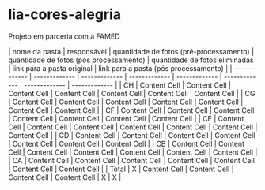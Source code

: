 # lia-cores-alegria

Projeto em parceria com a FAMED

| nome da pasta  | responsável  | quantidade de fotos (pré-processamento)  | quantidade de fotos (pós processamento) | quantidade de fotos eliminadas  | link para a pasta original | link para a pasta (pós processamento) |
| ------------- | ------------- | ------------- | ------------- | ------------- | ------------- | ------------- | ------------- |
| CH  | Content Cell  | Content Cell  | Content Cell  | Content Cell  | Content Cell  | Content Cell  | Content Cell  |
| CG | Content Cell  | Content Cell  | Content Cell  | Content Cell  | Content Cell  | Content Cell  | Content Cell  |
| CF  | Content Cell  | Content Cell  | Content Cell  | Content Cell  | Content Cell  | Content Cell  | Content Cell  |
| CE  | Content Cell  | Content Cell  | Content Cell  | Content Cell  | Content Cell  | Content Cell  | Content Cell  |
| CD | Content Cell  | Content Cell  | Content Cell  | Content Cell  | Content Cell  | Content Cell  | Content Cell  |
| CB  | Content Cell  | Content Cell  | Content Cell  | Content Cell  | Content Cell  | Content Cell  | Content Cell  |
| CA  | Content Cell  | Content Cell  | Content Cell  | Content Cell  | Content Cell  | Content Cell  | Content Cell  |
| Total  | X | Content Cell  | Content Cell  | Content Cell  | Content Cell  | X | X  |
